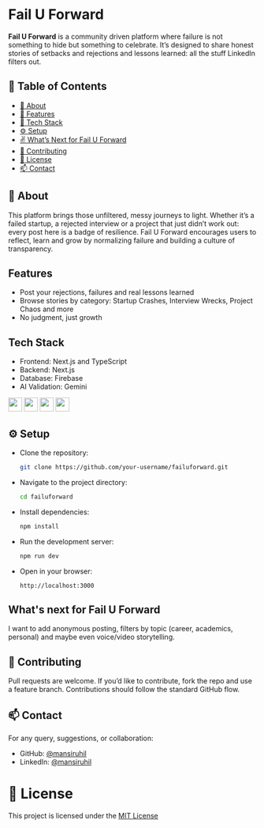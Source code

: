 # Fail U Forward

**Fail U Forward** is a community driven platform where failure is not something to hide but something to celebrate. It’s designed to share honest stories of setbacks and rejections and lessons learned: all the stuff LinkedIn filters out.

## 📌 Table of Contents
- [📖 About](#-about)
- [🎯 Features](#-features)
- [📂 Tech Stack](#-tech-stack)
- [⚙️ Setup](#-setup)
- [✌ What’s Next for Fail U Forward](#-whats-next-for-fail-u-forward)
- [🤝 Contributing](#-contributing)
- [📄 License](#-license)
- [📫 Contact](#-contact)

## 📖 About 

This platform brings those unfiltered, messy journeys to light. 
Whether it’s a failed startup, a rejected interview or a project that just didn’t work out: every post here is a badge of resilience.
Fail U Forward encourages users to reflect, learn and grow by normalizing failure and building a culture of transparency. 

## Features 

- Post your rejections, failures and real lessons learned
- Browse stories by category: Startup Crashes, Interview Wrecks, Project Chaos and more
- No judgment, just growth 

## Tech Stack 

- Frontend: Next.js and TypeScript
- Backend: Next.js
-  Database: Firebase
-  AI Validation: Gemini 

<p float="left">
  <img src="https://img.shields.io/badge/Next.js-000000?style=for-the-badge&logo=nextdotjs&logoColor=white" height="28"/>
  <img src="https://img.shields.io/badge/TypeScript-3178C6?style=for-the-badge&logo=typescript&logoColor=white" height="28"/>
  <img src="https://img.shields.io/badge/Firebase-FFCA28?style=for-the-badge&logo=firebase&logoColor=black" height="28"/>
  <img src="https://img.shields.io/badge/Gemini_AI-ffffff?style=for-the-badge&logo=google&logoColor=blue" height="28"/>
</p>

## ⚙️ Setup 

- Clone the repository:
  ```bash
  git clone https://github.com/your-username/failuforward.git 
  
- Navigate to the project directory:
  ```bash
  cd failuforward
  
- Install dependencies:
  ```bash
  npm install 

- Run the development server: 
  ```bash
  npm run dev 

- Open in your browser:
  ```arduino
  http://localhost:3000

## What's next for Fail U Forward
I want to add anonymous posting, filters by topic (career, academics, personal) and maybe even voice/video storytelling. 

## 🤝 Contributing 

Pull requests are welcome. If you’d like to contribute, fork the repo and use a feature branch. Contributions should follow the standard GitHub flow. 

## 📫 Contact  
For any query, suggestions, or collaboration:  
- GitHub: [@mansiruhil](https://github.com/mansiruhil)  
- LinkedIn: [@mansiruhil](https://www.linkedin.com/in/mansi-ruhil-7a00a0228)  
 
# 🧾 License 

This project is licensed under the [MIT License](LICENSE)
